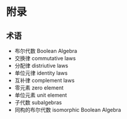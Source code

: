 # 附录

## 术语

  - 布尔代数 Boolean Algebra
  - 交换律 commutative laws
  - 分配律 distriutive laws
  - 单位元律 identity laws
  - 互补律 complement laws
  - 零元素 zero element
  - 单位元素 unit element
  - 子代数 subalgebras
  - 同构的布尔代数 isomorphic Boolean Algebra
